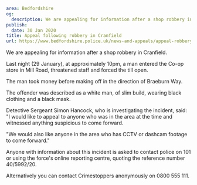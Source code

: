 ```yaml
area: Bedfordshire
og:
  description: We are appealing for information after a shop robbery in Cranfield.
publish:
  date: 30 Jan 2020
title: Appeal following robbery in Cranfield
url: https://www.bedfordshire.police.uk/news-and-appeals/appeal-robbery-cranfield-jan20
```

We are appealing for information after a shop robbery in Cranfield.

Last night (29 January), at approximately 10pm, a man entered the Co-op store in Mill Road, threatened staff and forced the till open.

The man took money before making off in the direction of Braeburn Way.

The offender was described as a white man, of slim build, wearing black clothing and a black mask.

Detective Sergeant Simon Hancock, who is investigating the incident, said: "I would like to appeal to anyone who was in the area at the time and witnessed anything suspicious to come forward.

"We would also like anyone in the area who has CCTV or dashcam footage to come forward."

Anyone with information about this incident is asked to contact police on 101 or using the force's online reporting centre, quoting the reference number 40/5992/20.

Alternatively you can contact Crimestoppers anonymously on 0800 555 111.
